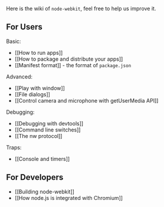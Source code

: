 Here is the wiki of `node-webkit`, feel free to help us improve it.

## For Users

Basic:
* [[How to run apps]]
* [[How to package and distribute your apps]]
* [[Manifest format]] - the format of `package.json`

Advanced:
* [[Play with window]]
* [[File dialogs]]
* [[Control camera and microphone with getUserMedia API]]

Debugging:
* [[Debugging with devtools]]
* [[Command line switches]]
* [[The nw protocol]]

Traps:
* [[Console and timers]]

## For Developers

* [[Building node-webkit]]
* [[How node.js is integrated with Chromium]]
